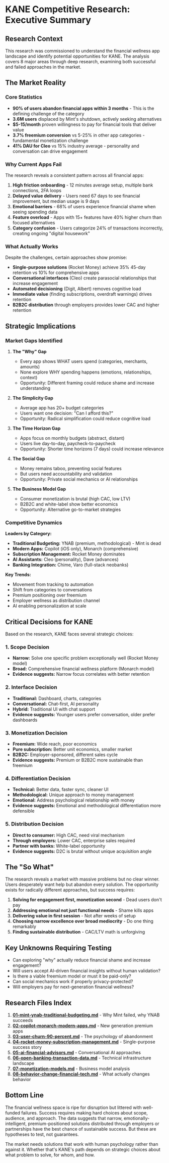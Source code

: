 # KANE Competitive Research: Executive Summary

## Research Context

This research was commissioned to understand the financial wellness app landscape and identify potential opportunities for KANE. The analysis covers 8 major areas through deep research, examining both successful and failed approaches in the market.

## The Market Reality

### Core Statistics
- **90% of users abandon financial apps within 3 months** - This is the defining challenge of the category
- **3.6M users** displaced by Mint's shutdown, actively seeking alternatives
- **$5-15/month** proven willingness to pay for financial tools that deliver value
- **3.7% freemium conversion** vs 5-25% in other app categories - fundamental monetization challenge
- **41% DAU for Cleo** vs 15% industry average - personality and conversation can drive engagement

### Why Current Apps Fail

The research reveals a consistent pattern across all financial apps:

1. **High friction onboarding** - 12 minutes average setup, multiple bank connections, 2FA loops
2. **Delayed value delivery** - Users need 67 days to see financial improvement, but median usage is 9 days
3. **Emotional barriers** - 68% of users experience financial shame when seeing spending data
4. **Feature overload** - Apps with 15+ features have 40% higher churn than focused alternatives
5. **Category confusion** - Users categorize 24% of transactions incorrectly, creating ongoing "digital housework"

### What Actually Works

Despite the challenges, certain approaches show promise:

- **Single-purpose solutions** (Rocket Money) achieve 35% 45-day retention vs 10% for comprehensive apps
- **Conversational interfaces** (Cleo) create parasocial relationships that increase engagement
- **Automated decisioning** (Digit, Albert) removes cognitive load
- **Immediate value** (finding subscriptions, overdraft warnings) drives retention
- **B2B2C distribution** through employers provides lower CAC and higher retention

## Strategic Implications

### Market Gaps Identified

1. **The "Why" Gap**
   - Every app shows WHAT users spend (categories, merchants, amounts)
   - None explore WHY spending happens (emotions, relationships, context)
   - Opportunity: Different framing could reduce shame and increase understanding

2. **The Simplicity Gap**
   - Average app has 20+ budget categories
   - Users want one decision: "Can I afford this?"
   - Opportunity: Radical simplification could reduce cognitive load

3. **The Time Horizon Gap**
   - Apps focus on monthly budgets (abstract, distant)
   - Users live day-to-day, paycheck-to-paycheck
   - Opportunity: Shorter time horizons (7 days) could increase relevance

4. **The Social Gap**
   - Money remains taboo, preventing social features
   - But users need accountability and validation
   - Opportunity: Private social mechanics or AI relationships

5. **The Business Model Gap**
   - Consumer monetization is brutal (high CAC, low LTV)
   - B2B2C and white-label show better economics
   - Opportunity: Alternative go-to-market strategies

### Competitive Dynamics

**Leaders by Category:**
- **Traditional Budgeting:** YNAB (premium, methodological) - Mint is dead
- **Modern Apps:** Copilot (iOS only), Monarch (comprehensive)
- **Subscription Management:** Rocket Money dominates
- **AI Assistants:** Cleo (personality), Dave (advances)
- **Banking Integration:** Chime, Varo (full-stack neobanks)

**Key Trends:**
- Movement from tracking to automation
- Shift from categories to conversations
- Premium positioning over freemium
- Employer wellness as distribution channel
- AI enabling personalization at scale

## Critical Decisions for KANE

Based on the research, KANE faces several strategic choices:

### 1. Scope Decision
- **Narrow:** Solve one specific problem exceptionally well (Rocket Money model)
- **Broad:** Comprehensive financial wellness platform (Monarch model)
- **Evidence suggests:** Narrow focus correlates with better retention

### 2. Interface Decision
- **Traditional:** Dashboard, charts, categories
- **Conversational:** Chat-first, AI personality
- **Hybrid:** Traditional UI with chat support
- **Evidence suggests:** Younger users prefer conversation, older prefer dashboards

### 3. Monetization Decision
- **Freemium:** Wide reach, poor economics
- **Pure subscription:** Better unit economics, smaller market
- **B2B2C:** Employer-sponsored, different sales cycle
- **Evidence suggests:** Premium or B2B2C more sustainable than freemium

### 4. Differentiation Decision
- **Technical:** Better data, faster sync, cleaner UI
- **Methodological:** Unique approach to money management
- **Emotional:** Address psychological relationship with money
- **Evidence suggests:** Emotional and methodological differentiation more defensible

### 5. Distribution Decision
- **Direct to consumer:** High CAC, need viral mechanism
- **Through employers:** Lower CAC, enterprise sales required
- **Partner with banks:** White-label opportunity
- **Evidence suggests:** D2C is brutal without unique acquisition angle

## The "So What"

The research reveals a market with massive problems but no clear winner. Users desperately want help but abandon every solution. The opportunity exists for radically different approaches, but success requires:

1. **Solving for engagement first, monetization second** - Dead users don't pay
2. **Addressing emotional not just functional needs** - Shame kills apps
3. **Delivering value in first session** - Not after weeks of setup
4. **Choosing narrow excellence over broad mediocrity** - Do one thing remarkably
5. **Finding sustainable distribution** - CAC/LTV math is unforgiving

## Key Unknowns Requiring Testing

- Can exploring "why" actually reduce financial shame and increase engagement?
- Will users accept AI-driven financial insights without human validation?
- Is there a viable freemium model or must it be paid-only?
- Can social mechanics work if properly privacy-protected?
- Will employers pay for next-generation financial wellness?

## Research Files Index

1. **[01-mint-ynab-traditional-budgeting.md](01-mint-ynab-traditional-budgeting.md)** - Why Mint failed, why YNAB succeeds
2. **[02-copilot-monarch-modern-apps.md](02-copilot-monarch-modern-apps.md)** - New generation premium apps
3. **[03-user-churn-90-percent.md](03-user-churn-90-percent.md)** - The psychology of abandonment
4. **[04-rocket-money-subscription-management.md](04-rocket-money-subscription-management.md)** - Single-purpose success story
5. **[05-ai-financial-advisors.md](05-ai-financial-advisors.md)** - Conversational AI approaches
6. **[06-open-banking-transaction-data.md](06-open-banking-transaction-data.md)** - Technical infrastructure landscape
7. **[07-monetization-models.md](07-monetization-models.md)** - Business model analysis
8. **[08-behavior-change-financial-tech.md](08-behavior-change-financial-tech.md)** - What actually changes behavior

## Bottom Line

The financial wellness space is ripe for disruption but littered with well-funded failures. Success requires making hard choices about scope, audience, and approach. The data suggests that narrow, emotionally-intelligent, premium-positioned solutions distributed through employers or partnerships have the best chance of sustainable success. But these are hypotheses to test, not guarantees.

The market needs solutions that work with human psychology rather than against it. Whether that's KANE's path depends on strategic choices about what problem to solve, for whom, and how.